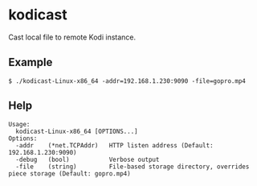 # kodicast

Cast local file to remote Kodi instance.

## Example
```
$ ./kodicast-Linux-x86_64 -addr=192.168.1.230:9090 -file=gopro.mp4
```

## Help
```
Usage:
  kodicast-Linux-x86_64 [OPTIONS...]
Options:
  -addr    (*net.TCPAddr)   HTTP listen address (Default: 192.168.1.230:9090)
  -debug   (bool)           Verbose output
  -file    (string)         File-based storage directory, overrides piece storage (Default: gopro.mp4)
  ```